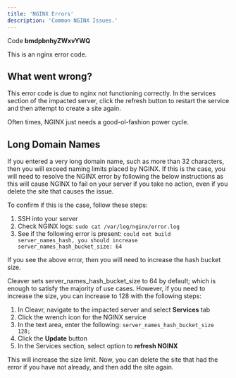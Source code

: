 ```yaml
---
title: 'NGINX Errors'
description: 'Common NGINX Issues.'
---
```


Code **bmdpbnhyZWxvYWQ**

This is an nginx error code. 

## What went wrong? 
This error code is due to nginx not functioning correctly. In the services section of the impacted server, click the 
refresh button to restart the service and then attempt to create a site again. 

Often times, NGINX just needs a good-ol-fashion power cycle. 

## Long Domain Names
If you entered a very long domain name, such as more than 32 characters, then you will exceed naming limits placed by NGINX. 
If this is the case, you will need to resolve the NGINX error by following the below instructions as this will cause NGINX to 
fail on your server if you take no action, even if you delete the site that causes the issue. 

To confirm if this is the case, follow these steps: 

1. SSH into your server 
2. Check NGINX logs: `sudo cat /var/log/nginx/error.log`
3. See if the following error is present: `could not build server_names_hash, you should increase server_names_hash_bucket_size: 64`

If you see the above error, then you will need to increase the hash bucket size.

Cleaver sets server_names_hash_bucket_size to 64 by default; which is enough to satisfy the majority of use cases. 
However, if you need to increase the size, you can increase to 128 with the following steps: 

1. In Cleavr, navigate to the impacted server and select **Services** tab
2. Click the wrench icon for the NGINX service
4. In the text area, enter the following: `server_names_hash_bucket_size 128;`
5. Click the **Update** button
6. In the Services section, select option to **refresh NGINX**

This will increase the size limit. Now, you can delete the site that had the error if you have not already, and then add the site again.
